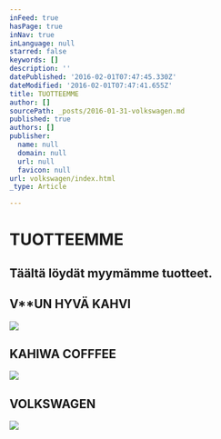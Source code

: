 ```yaml
---
inFeed: true
hasPage: true
inNav: true
inLanguage: null
starred: false
keywords: []
description: ''
datePublished: '2016-02-01T07:47:45.330Z'
dateModified: '2016-02-01T07:47:41.655Z'
title: TUOTTEEMME
author: []
sourcePath: _posts/2016-01-31-volkswagen.md
published: true
authors: []
publisher:
  name: null
  domain: null
  url: null
  favicon: null
url: volkswagen/index.html
_type: Article

---
```

# TUOTTEEMME

## Täältä löydät myymämme tuotteet.

## V\*\*UN HYVÄ KAHVI
![](https://s3-us-west-2.amazonaws.com/the-grid-img/p/14f2ad8d6ddee1dc44be49ccf576c44490460c6d.jpg)

## KAHIWA COFFFEE
![](https://s3-us-west-2.amazonaws.com/the-grid-img/p/40a105c455428df6d288d7fbe2d9aa7ed607ae3f.jpg)

## VOLKSWAGEN
![](https://s3-us-west-2.amazonaws.com/the-grid-img/p/1626f68579660d6111a3ce2a67f50eff3b41f6c8.jpg)